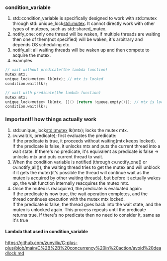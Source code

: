 ### condition_variable
1. std::condition_variable is specifically designed to work with std::mutex through std::unique_lock<std::mutex>. It cannot directly work with other types of mutexes, such as std::shared_mutex.
2. notify_one: only one thread will be waken, if multiple threads are waiting then one of them(not specified) will be waken, it's arbitrary and depends OS scheduling etc.
3. notify_all: all waiting threads will be waken up and then compete to acquire the mutex.  
5. examples
```cpp
// wait without predicate(the lambda function)
mutex mtx;
unique_lock<mutex> lk(mtx); // mtx is locked
condition.wait(lk);

// wait with predicate(the lambda function)
mutex mtx;
unique_lock<mutex> lk(mtx, []() {return !queue.empty()}); // mtx is locked
condition.wait(lk);
```

### Important!! how things actually work
1. std::unique_lock<std::mutex> lk(mtx); locks the mutex mtx.
2. cv.wait(lk, predicate); first evaluates the predicate:  
   If the predicate is true, it proceeds without waiting(mtx keeps locked).  
   If the predicate is false, it unlocks mtx and puts the current thread into a wait state.
   If there's no predicate, it's equivalent as predicate is false -> unlocks mtx and puts current thread to wait.  
4. When the condition variable is notified (through cv.notify_one() or cv.notify_all()), the waiting thread tries to get the mutex and will unblock if it gets the mutex(it's possible the thread will continue wait as the mutex is acquired by other waiting threads), but before it actually wakes up, the wait function internally reacquires the mutex mtx. 
5. Once the mutex is reacquired, the predicate is evaluated again:  
   If the predicate is now true, the wait operation completes, and the thread continues execution with the mutex mtx locked.  
   If the predicate is false, the thread goes back into the wait state, and the mutex is unlocked again. This process repeats until the predicate returns true.
   If there's no predicate then no need to consider it, same as it's true
#### Lambda that used in condition_variable
https://github.com/zunyiliu/C-plus-plus/blob/main/C%2B%2B%20concurrency%20in%20action/avoid%20deadlock.md
